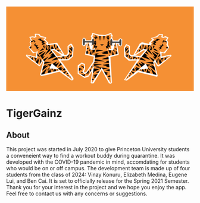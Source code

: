 ![Tiger Gainz Banner](/tigergainzimage.jpg)
# TigerGainz
## About
This project was started in July 2020 to give Princeton University students a conveneient way to find a workout buddy during quarantine. It was developed with the COVID-19 pandemic in mind, accomdating for students who would be on or off campus. The development team is made up of four students from the class of 2024: Vinay Konuru, Elizabeth Medina, Eugene Lui, and Ben Cai. It is set to officially release for the Spring 2021 Semester. Thank you for your interest in the project and we hope you enjoy the app. Feel free to contact us with any concerns or suggestions.
